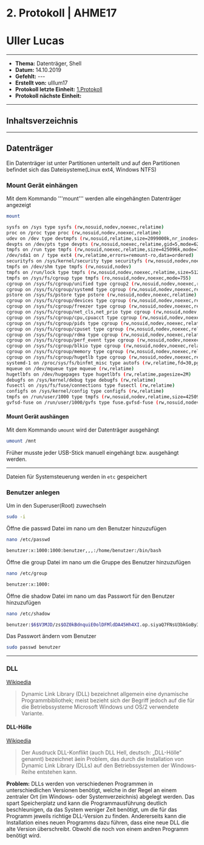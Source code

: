 # 2. Protokoll | AHME17 
# Uller Lucas
--------------------------------------------------------------------------
* **Thema:** Datenträger, Shell
* **Datum:** 14.10.2019
* **Gefehlt:** ---
* **Erstellt von:** ulllum17
* **Protokoll letzte Einheit:** [1.Protokoll](https://github.com/HTLMechatronics/m17-3ahme-la1-sx/blob/ulllum17/ulllum17/protokolle/protokoll_2019-09-30_ulllum17.md) 
* **Protokoll nächste Einheit:**
--------------------------------------------------------------------------
## Inhaltsverzeichnis

--------------------------------------------------------------------------
## Datenträger

Ein Datenträger ist unter Partitionen unterteilt und auf den Partitionen befindet sich das Dateisysteme(Linux ext4, Windows NTFS)

### Mount Gerät einhängen

Mit dem Kommando '''mount''' werden alle eingehängten Datenträger angezeigt

```bash
mount
```

```bash
sysfs on /sys type sysfs (rw,nosuid,nodev,noexec,relatime)
proc on /proc type proc (rw,nosuid,nodev,noexec,relatime)
udev on /dev type devtmpfs (rw,nosuid,relatime,size=2099000k,nr_inodes=524750,mode=755)
devpts on /dev/pts type devpts (rw,nosuid,noexec,relatime,gid=5,mode=620,ptmxmode=000)
tmpfs on /run type tmpfs (rw,nosuid,noexec,relatime,size=425096k,mode=755)
/dev/sda1 on / type ext4 (rw,relatime,errors=remount-ro,data=ordered)
securityfs on /sys/kernel/security type securityfs (rw,nosuid,nodev,noexec,relatime)
tmpfs on /dev/shm type tmpfs (rw,nosuid,nodev)
tmpfs on /run/lock type tmpfs (rw,nosuid,nodev,noexec,relatime,size=5120k)
tmpfs on /sys/fs/cgroup type tmpfs (ro,nosuid,nodev,noexec,mode=755)
cgroup on /sys/fs/cgroup/unified type cgroup2 (rw,nosuid,nodev,noexec,relatime)
cgroup on /sys/fs/cgroup/systemd type cgroup (rw,nosuid,nodev,noexec,relatime,xattr,name=systemd)
pstore on /sys/fs/pstore type pstore (rw,nosuid,nodev,noexec,relatime)
cgroup on /sys/fs/cgroup/devices type cgroup (rw,nosuid,nodev,noexec,relatime,devices)
cgroup on /sys/fs/cgroup/freezer type cgroup (rw,nosuid,nodev,noexec,relatime,freezer)
cgroup on /sys/fs/cgroup/net_cls,net_prio type cgroup (rw,nosuid,nodev,noexec,relatime,net_cls,net_prio)
cgroup on /sys/fs/cgroup/cpu,cpuacct type cgroup (rw,nosuid,nodev,noexec,relatime,cpu,cpuacct)
cgroup on /sys/fs/cgroup/pids type cgroup (rw,nosuid,nodev,noexec,relatime,pids)
cgroup on /sys/fs/cgroup/cpuset type cgroup (rw,nosuid,nodev,noexec,relatime,cpuset)
cgroup on /sys/fs/cgroup/rdma type cgroup (rw,nosuid,nodev,noexec,relatime,rdma)
cgroup on /sys/fs/cgroup/perf_event type cgroup (rw,nosuid,nodev,noexec,relatime,perf_event)
cgroup on /sys/fs/cgroup/blkio type cgroup (rw,nosuid,nodev,noexec,relatime,blkio)
cgroup on /sys/fs/cgroup/memory type cgroup (rw,nosuid,nodev,noexec,relatime,memory)
cgroup on /sys/fs/cgroup/hugetlb type cgroup (rw,nosuid,nodev,noexec,relatime,hugetlb)
systemd-1 on /proc/sys/fs/binfmt_misc type autofs (rw,relatime,fd=30,pgrp=1,timeout=0,minproto=5,maxproto=5,direct,pipe_ino=12345)
mqueue on /dev/mqueue type mqueue (rw,relatime)
hugetlbfs on /dev/hugepages type hugetlbfs (rw,relatime,pagesize=2M)
debugfs on /sys/kernel/debug type debugfs (rw,relatime)
fusectl on /sys/fs/fuse/connections type fusectl (rw,relatime)
configfs on /sys/kernel/config type configfs (rw,relatime)
tmpfs on /run/user/1000 type tmpfs (rw,nosuid,nodev,relatime,size=425092k,mode=700,uid=1000,gid=1000)
gvfsd-fuse on /run/user/1000/gvfs type fuse.gvfsd-fuse (rw,nosuid,nodev,relatime,user_id=1000,group_id=1000)
```

#### Mount Gerät aushängen
Mit dem Kommando ```umount``` wird der Datenträger ausgehängt

```bash
umount /mnt
```

Früher musste jeder USB-Stick manuell eingehängt bzw. ausgehängt werden.

----------

Dateien für Systemsteuerung werden in ```etc``` gespeichert

### Benutzer anlegen
Um in den Superuser(Root) zuwechseln
```bash
sudo -i
```

Öffne die passwd Datei im nano um den Benutzer hinzuzufügen
```bash
nano /etc/passwd
```

```bash
benutzer:x:1000:1000:benutzer,,,:/home/benutzer:/bin/bash
```

Öffne die group Datei im nano um die Gruppe des Benutzer hinzuzufügen
```bash
nano /etc/group
```

```bash
benutzer:x:1000:
```

Öffne die shadow Datei im nano um das Passwort für den Benutzer hinzuzufügen
```bash
nano /etc/shadow
```

```bash
benutzer:$6$V3MJD/zs$OZ0kBdnquiE0olDFMldDA45Hh4XI.op.siyaQ7FNsU3bkGoBy3umBOPsC/Y$:::::
```

Das Passwort ändern vom Benutzer

```bash
sudo passwd benutzer
```
-----------------
### DLL
[Wikipedia](https://de.wikipedia.org/wiki/Dynamic_Link_Library)
> Dynamic Link Library (DLL) bezeichnet allgemein eine dynamische Programmbibliothek; meist bezieht sich der Begriff jedoch auf die für die Betriebssysteme Microsoft Windows und OS/2 verwendete Variante. 

#### DLL-Hölle
[Wikipedia](https://de.wikipedia.org/wiki/DLL-Konflikt)
> Der Ausdruck DLL-Konflikt (auch DLL Hell, deutsch: „DLL-Hölle“ genannt) bezeichnet äein Problem, das durch die Installation von Dynamic Link Library (DLLs) auf den Betriebssystemen der Windows-Reihe entstehen kann.

**Problem:**
DLLs werden von verschiedenen Programmen in unterschiedlichen Versionen benötigt, welche in der Regel an einem zentraler Ort (im Windows- oder Systemverzeichnis) abgelegt werden. Das spart Speicherplatz und kann die Programmausführung deutlich beschleunigen, da das System weniger Zeit benötigt, um die für das Programm jeweils richtige DLL-Version zu finden. Andererseits kann die Installation eines neuen Programms dazu führen, dass eine neue DLL die alte Version überschreibt. Obwohl die noch von einem andren Programm benötigt wird.



